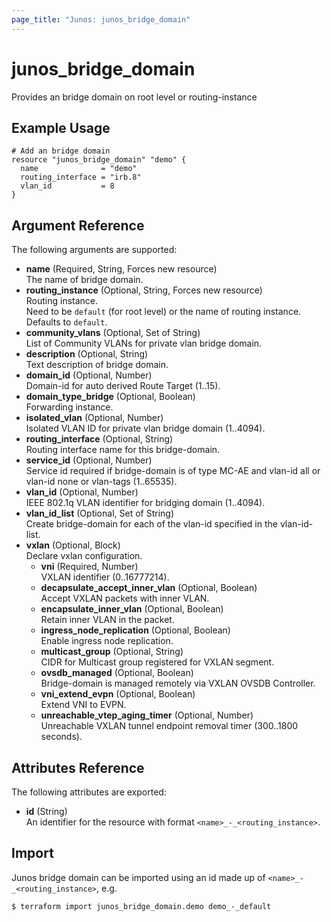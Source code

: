 ```yaml
---
page_title: "Junos: junos_bridge_domain"
---
```


# junos_bridge_domain

Provides an bridge domain on root level or routing-instance

## Example Usage

```hcl
# Add an bridge domain
resource "junos_bridge_domain" "demo" {
  name              = "demo"
  routing_interface = "irb.8"
  vlan_id           = 8
}
```

## Argument Reference

The following arguments are supported:

- **name** (Required, String, Forces new resource)  
  The name of bridge domain.
- **routing_instance** (Optional, String, Forces new resource)  
  Routing instance.  
  Need to be `default` (for root level) or the name of routing instance.
  Defaults to `default`.
- **community_vlans** (Optional, Set of String)  
  List of Community VLANs for private vlan bridge domain.
- **description** (Optional, String)  
  Text description of bridge domain.
- **domain_id** (Optional, Number)  
  Domain-id for auto derived Route Target (1..15).
- **domain_type_bridge** (Optional, Boolean)  
  Forwarding instance.
- **isolated_vlan** (Optional, Number)  
  Isolated VLAN ID for private vlan bridge domain (1..4094).
- **routing_interface** (Optional, String)  
  Routing interface name for this bridge-domain.
- **service_id** (Optional, Number)  
  Service id required if bridge-domain is of type MC-AE and
  vlan-id all or vlan-id none or vlan-tags (1..65535).
- **vlan_id** (Optional, Number)  
  IEEE 802.1q VLAN identifier for bridging domain (1..4094).
- **vlan_id_list** (Optional, Set of String)  
  Create bridge-domain for each of the vlan-id specified in the vlan-id-list.
- **vxlan** (Optional, Block)  
  Declare vxlan configuration.
  - **vni** (Required, Number)  
    VXLAN identifier (0..16777214).
  - **decapsulate_accept_inner_vlan** (Optional, Boolean)  
    Accept VXLAN packets with inner VLAN.
  - **encapsulate_inner_vlan** (Optional, Boolean)  
    Retain inner VLAN in the packet.
  - **ingress_node_replication** (Optional, Boolean)  
    Enable ingress node replication.
  - **multicast_group** (Optional, String)  
    CIDR for Multicast group registered for VXLAN segment.
  - **ovsdb_managed** (Optional, Boolean)  
    Bridge-domain is managed remotely via VXLAN OVSDB Controller.
  - **vni_extend_evpn** (Optional, Boolean)  
    Extend VNI to EVPN.
  - **unreachable_vtep_aging_timer** (Optional, Number)  
    Unreachable VXLAN tunnel endpoint removal timer (300..1800 seconds).

## Attributes Reference

The following attributes are exported:

- **id** (String)  
  An identifier for the resource with format `<name>_-_<routing_instance>`.

## Import

Junos bridge domain can be imported using an id made up of `<name>_-_<routing_instance>`, e.g.

```shell
$ terraform import junos_bridge_domain.demo demo_-_default
```
